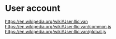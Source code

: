 # User account

https://en.wikipedia.org/wiki/User:Ilicivan
https://en.wikipedia.org/wiki/User:Ilicivan/common.js
https://en.wikipedia.org/wiki/User:Ilicivan/global.js
